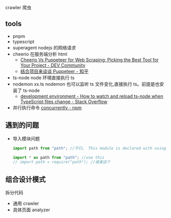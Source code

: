 crawler 爬虫

## tools

- pnpm
- typescript
- superagent
  nodejs 的网络请求
- cheerio 在服务端分析 html
  - [Cheerio Vs Puppeteer for Web Scraping: Picking the Best Tool for Your Project - DEV Community](https://dev.to/zoltan/cheerio-vs-puppeteer-for-web-scraping-picking-the-best-tool-for-your-project-4dkl)
  - [结合项目来谈谈 Puppeteer - 知乎](https://zhuanlan.zhihu.com/p/76237595)
- ts-node
  node 环境直接执行 ts
- nodemon xx.ts
  nodemon 也可以监听 ts 文件变化,直接执行 ts。前提是也安装了 ts-node
  - [development environment - How to watch and reload ts-node when TypeScript files change - Stack Overflow](https://stackoverflow.com/questions/37979489/how-to-watch-and-reload-ts-node-when-typescript-files-change)
- 并行执行命令 [concurrently - npm](https://www.npmjs.com/package/concurrently)

## 遇到的问题

- 导入模块问题

  ```js
  import path from "path"; //不行。 This module is declared with using 'export =', and can only be used with a default import when using the 'esModuleInterop' flag.

  import * as path from "path"; //use this
  // import path = require("path"); //或者这个
  ```

## 组合设计模式

拆分代码

- 通用 crawler
- 具体页面 analyzer
